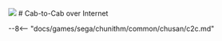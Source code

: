 <img class="header-logo" src="/img/sega/chunithm/new/logo.webp">
# Cab-to-Cab over Internet

--8<-- "docs/games/sega/chunithm/common/chusan/c2c.md"
